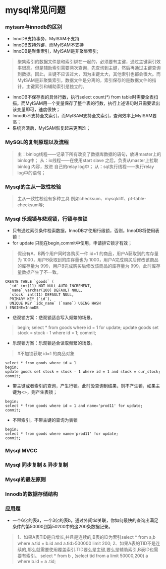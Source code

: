 # mysql常见问题

### myisam与innodb的区别
*  InnoDB支持事务，MyISAM不支持
*  InnoDB支持外键，而MyISAM不支持
*  InnoDB是聚集索引，MyISAM是非聚集索引; 
> 聚集索引的数据文件是和索引绑在一起的，必须要有主键，通过主键索引效率很高。但是辅助索引需要两次查询，先查询到主键，然后再通过主键查询到数据。因此，主键不应该过大，因为主键太大，其他索引也都会很大。而MyISAM是非聚集索引，数据文件是分离的，索引保存的是数据文件的指针。主键索引和辅助索引是独立的。
* InnoDB不保存表的具体行数，执行select count(*) from table时需要全表扫描。而MyISAM用一个变量保存了整个表的行数，执行上述语句时只需要读出该变量即可，速度很快；
* Innodb不支持全文索引，而MyISAM支持全文索引，查询效率上MyISAM要高；
* 系统奔溃后，MyISAM恢复起来更困难；

### MySQL的复制原理以及流程
> 主：binlog线程——记录下所有改变了数据库数据的语句，放进master上的binlog中；
从：io线程——在使用start slave 之后，负责从master上拉取 binlog 内容，放进 自己的relay log中；
从：sql执行线程——执行relay log中的语句；

### Mysql的主从一致性校验
>主从一致性校验有多种工具 例如checksum、mysqldiff、pt-table-checksum等;


### Mysql 乐观锁与悲观锁，行锁与表锁
* 只有通过索引条件检索数据，InnoDB才使用行级锁，否则，InnoDB将使用表锁！
* for update 只能在begin,commit中使用，申请排它锁才有效；
> 
>假设有A、B两个用户同时各购买一件 id=1 的商品，用户A获取到的库存量为 1000，用户B获取到的库存量也为 1000，用户A完成购买后修改该商品的库存量为 999，用户B完成购买后修改该商品的库存量为 999，此时库存量数据产生了不一致。
```
CREATE TABLE `goods` (
  `id` int(11) NOT NULL AUTO_INCREMENT,
  `name` varchar(100) DEFAULT NULL,
  `stock` int(11) DEFAULT NULL,
  PRIMARY KEY (`id`),
  UNIQUE KEY `idx_name` (`name`) USING HASH
) ENGINE=InnoDB 
```
>
* 悲观锁方案：悲观锁适合写入频繁的场景。
>begin;
select * from goods where id = 1 for update;
update goods set stock = stock - 1 where id = 1;
commit;
>
* 乐观锁方案：乐观锁适合读取频繁的场景。
>#不加锁获取 id=1 的商品对象
```
select * from goods where id = 1
begin;
update goods set stock = stock - 1 where id = 1 and stock = cur_stock;
commit;
```
>
* 带主键或者索引的查询，产生行锁。此时没查询到结果，则不产生锁，如果主键为<>，则产生表锁；
>
```
begin;
select * from goods where id = 1 and name='prod11' for update;
commit;
```
* 不带索引，不带主键的查询为表锁
```
begin;
select * from goods where name='prod11' for update;
commit;
```

### Mysql MVCC

### Mysql 同步复制 & 异步复制

### Mysql的最左原则

### Innodb的数据存储结构

### 应用题
* 一个6亿的表a，一个3亿的表b，通过外间tid关联，你如何最快的查询出满足条件的第50000到第50200中的这200条数据记录。
>1、如果A表TID是自增长,并且是连续的,B表的ID为索引select * from a,b where a.tid = b.id and a.tid>500000 limit 200;
2、如果A表的TID不是连续的,那么就需要使用覆盖索引.TID要么是主键,要么是辅助索引,B表ID也需要有索引。
select * from b , (select tid from a limit 50000,200) a where b.id = a .tid;



